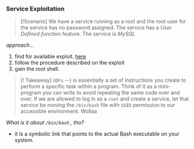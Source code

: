 ### Service Exploitation

>[!Scenario]
>We have a service running as a root and the root user for the service has no password assigned.  The service has a _User Defined function_ feature.  The service is _MySQL_


_approach..._
1. find for available exploit. [here](https://www.exploit-db.com/exploits/1518)
2. follow the procedure described on the exploit 
3. gain the root shell. 

>[! Takeaway]
> `UDFs` --) is essentially a set of instructions you create to perform a specific task within a program. Think of it as a mini-program you can write to avoid repeating the same code over and over.
> If we are allowed to log in as a `root` and create a service, let that service be moving the `/bin/bash` file with `SUID` permission to our accessible environment. Wollaa

_What is it about `/bin/bash` , tho?_

 - it is a symbolic link that points to the actual Bash executable on your system.


### 




